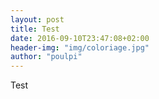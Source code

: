 ```yaml
---
layout: post
title: Test
date: 2016-09-10T23:47:08+02:00
header-img: "img/coloriage.jpg"
author: "poulpi"
---
```


Test